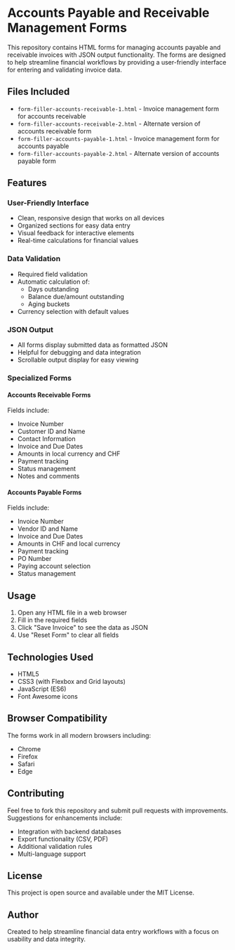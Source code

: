 # Accounts Payable and Receivable Management Forms

This repository contains HTML forms for managing accounts payable and receivable invoices with JSON output functionality. The forms are designed to help streamline financial workflows by providing a user-friendly interface for entering and validating invoice data.

## Files Included

- `form-filler-accounts-receivable-1.html` - Invoice management form for accounts receivable
- `form-filler-accounts-receivable-2.html` - Alternate version of accounts receivable form
- `form-filler-accounts-payable-1.html` - Invoice management form for accounts payable
- `form-filler-accounts-payable-2.html` - Alternate version of accounts payable form

## Features

### User-Friendly Interface
- Clean, responsive design that works on all devices
- Organized sections for easy data entry
- Visual feedback for interactive elements
- Real-time calculations for financial values

### Data Validation
- Required field validation
- Automatic calculation of:
  - Days outstanding
  - Balance due/amount outstanding
  - Aging buckets
- Currency selection with default values

### JSON Output
- All forms display submitted data as formatted JSON
- Helpful for debugging and data integration
- Scrollable output display for easy viewing

### Specialized Forms

#### Accounts Receivable Forms
Fields include:
- Invoice Number
- Customer ID and Name
- Contact Information
- Invoice and Due Dates
- Amounts in local currency and CHF
- Payment tracking
- Status management
- Notes and comments

#### Accounts Payable Forms
Fields include:
- Invoice Number
- Vendor ID and Name
- Invoice and Due Dates
- Amounts in CHF and local currency
- Payment tracking
- PO Number
- Paying account selection
- Status management

## Usage

1. Open any HTML file in a web browser
2. Fill in the required fields
3. Click "Save Invoice" to see the data as JSON
4. Use "Reset Form" to clear all fields

## Technologies Used

- HTML5
- CSS3 (with Flexbox and Grid layouts)
- JavaScript (ES6)
- Font Awesome icons

## Browser Compatibility

The forms work in all modern browsers including:
- Chrome
- Firefox
- Safari
- Edge

## Contributing

Feel free to fork this repository and submit pull requests with improvements. Suggestions for enhancements include:

- Integration with backend databases
- Export functionality (CSV, PDF)
- Additional validation rules
- Multi-language support

## License

This project is open source and available under the MIT License.

## Author

Created to help streamline financial data entry workflows with a focus on usability and data integrity.
